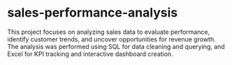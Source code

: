 # sales-performance-analysis
This project focuses on analyzing sales data to evaluate performance, identify customer trends, and uncover opportunities for revenue growth. The analysis was performed using SQL for data cleaning and querying, and Excel for KPI tracking and interactive dashboard creation.
